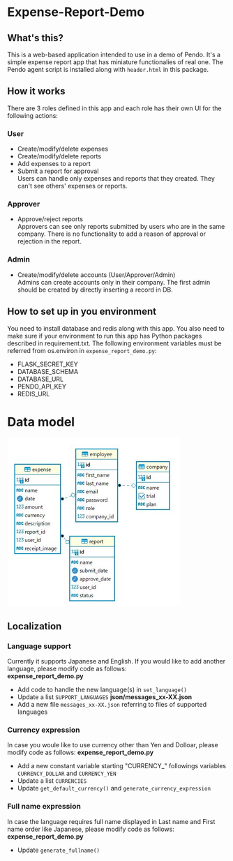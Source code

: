 # Expense-Report-Demo
 
## What's this?
This is a web-based application intended to use in a demo of Pendo. It's a simple expense report app that has miniature functionalies of real one. The Pendo agent script is installed along with `header.html` in this package.

## How it works
There are 3 roles defined in this app and each role has their own UI for the following actions:
### User
* Create/modify/delete expenses
* Create/modify/delete reports
* Add expenses to a report
* Submit a report for approval  
Users can handle only expenses and reports that they created. They can't see others' expenses or reports.
### Approver
* Approve/reject reports  
Approvers can see only reports submitted by users who are in the same company. There is no functionality to add a reason of approval or rejection in the report.
### Admin
* Create/modify/delete accounts (User/Approver/Admin)  
Admins can create accounts only in their company. The first admin should be created by directly inserting a record in DB. 

## How to set up in you environment
You need to install database and redis along with this app. You also need to make sure if your environment to run this app has Python packages described in requirement.txt. The following environment variables must be referred from os.environ in `expense_report_demo.py`:
* FLASK_SECRET_KEY
* DATABASE_SCHEMA
* DATABASE_URL
* PENDO_API_KEY
* REDIS_URL

# Data model
![Data Model](data_diagram.jpg)

## Localization
### Language support
Currently it supports Japanese and English. If you would like to add another language, please modify code as follows:  
**expense_report_demo.py**
* Add code to handle the new language(s) in `set_language()`
* Update a list `SUPPORT_LANGUAGES`
**json/messages_xx-XX.json**
* Add a new file `messages_xx-XX.json` referring to files of supported languages

### Currency expression
In case you woule like to use currency other than Yen and Dolloar, please modify code as follows:
**expense_report_demo.py**
* Add a new constant variable starting "CURRENCY_" followings variables `CURRENCY_DOLLAR` and `CURRENCY_YEN`
* Update a list `CURRENCIES`
* Update `get_default_currency()` and `generate_currency_expression`

### Full name expression
In case the language requires full name displayed in Last name and First name order like Japanese, please modify code as follows:
**expense_report_demo.py**
* Update `generate_fullname()`